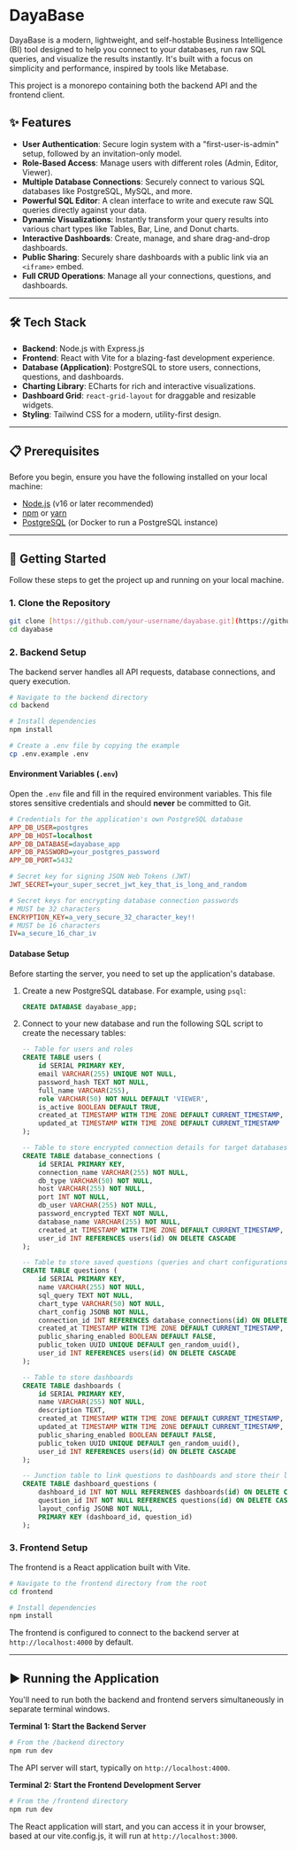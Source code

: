 # DayaBase

DayaBase is a modern, lightweight, and self-hostable Business Intelligence (BI) tool designed to help you connect to your databases, run raw SQL queries, and visualize the results instantly. It's built with a focus on simplicity and performance, inspired by tools like Metabase.

This project is a monorepo containing both the backend API and the frontend client.

## ✨ Features

- **User Authentication**: Secure login system with a "first-user-is-admin" setup, followed by an invitation-only model.
- **Role-Based Access**: Manage users with different roles (Admin, Editor, Viewer).
- **Multiple Database Connections**: Securely connect to various SQL databases like PostgreSQL, MySQL, and more.
- **Powerful SQL Editor**: A clean interface to write and execute raw SQL queries directly against your data.
- **Dynamic Visualizations**: Instantly transform your query results into various chart types like Tables, Bar, Line, and Donut charts.
- **Interactive Dashboards**: Create, manage, and share drag-and-drop dashboards.
- **Public Sharing**: Securely share dashboards with a public link via an `<iframe>` embed.
- **Full CRUD Operations**: Manage all your connections, questions, and dashboards.

---

## 🛠️ Tech Stack

- **Backend**: Node.js with Express.js
- **Frontend**: React with Vite for a blazing-fast development experience.
- **Database (Application)**: PostgreSQL to store users, connections, questions, and dashboards.
- **Charting Library**: ECharts for rich and interactive visualizations.
- **Dashboard Grid**: `react-grid-layout` for draggable and resizable widgets.
- **Styling**: Tailwind CSS for a modern, utility-first design.

---

## 📋 Prerequisites

Before you begin, ensure you have the following installed on your local machine:

- [Node.js](https://nodejs.org/) (v16 or later recommended)
- [npm](https://www.npmjs.com/) or [yarn](https://yarnpkg.com/)
- [PostgreSQL](https://www.postgresql.org/) (or Docker to run a PostgreSQL instance)

---

## 🚀 Getting Started

Follow these steps to get the project up and running on your local machine.

### 1. Clone the Repository

```bash
git clone [https://github.com/your-username/dayabase.git](https://github.com/your-username/dayabase.git)
cd dayabase
```

### 2. Backend Setup

The backend server handles all API requests, database connections, and query execution.

```bash
# Navigate to the backend directory
cd backend

# Install dependencies
npm install

# Create a .env file by copying the example
cp .env.example .env
```

#### Environment Variables (`.env`)

Open the `.env` file and fill in the required environment variables. This file stores sensitive credentials and should **never** be committed to Git.

```ini
# Credentials for the application's own PostgreSQL database
APP_DB_USER=postgres
APP_DB_HOST=localhost
APP_DB_DATABASE=dayabase_app
APP_DB_PASSWORD=your_postgres_password
APP_DB_PORT=5432

# Secret key for signing JSON Web Tokens (JWT)
JWT_SECRET=your_super_secret_jwt_key_that_is_long_and_random

# Secret keys for encrypting database connection passwords
# MUST be 32 characters
ENCRYPTION_KEY=a_very_secure_32_character_key!!
# MUST be 16 characters
IV=a_secure_16_char_iv
```

#### Database Setup

Before starting the server, you need to set up the application's database.

1.  Create a new PostgreSQL database. For example, using `psql`:
    ```sql
    CREATE DATABASE dayabase_app;
    ```
2.  Connect to your new database and run the following SQL script to create the necessary tables:

    ```sql
    -- Table for users and roles
    CREATE TABLE users (
        id SERIAL PRIMARY KEY,
        email VARCHAR(255) UNIQUE NOT NULL,
        password_hash TEXT NOT NULL,
        full_name VARCHAR(255),
        role VARCHAR(50) NOT NULL DEFAULT 'VIEWER',
        is_active BOOLEAN DEFAULT TRUE,
        created_at TIMESTAMP WITH TIME ZONE DEFAULT CURRENT_TIMESTAMP,
        updated_at TIMESTAMP WITH TIME ZONE DEFAULT CURRENT_TIMESTAMP
    );

    -- Table to store encrypted connection details for target databases
    CREATE TABLE database_connections (
        id SERIAL PRIMARY KEY,
        connection_name VARCHAR(255) NOT NULL,
        db_type VARCHAR(50) NOT NULL,
        host VARCHAR(255) NOT NULL,
        port INT NOT NULL,
        db_user VARCHAR(255) NOT NULL,
        password_encrypted TEXT NOT NULL,
        database_name VARCHAR(255) NOT NULL,
        created_at TIMESTAMP WITH TIME ZONE DEFAULT CURRENT_TIMESTAMP,
        user_id INT REFERENCES users(id) ON DELETE CASCADE
    );

    -- Table to store saved questions (queries and chart configurations)
    CREATE TABLE questions (
        id SERIAL PRIMARY KEY,
        name VARCHAR(255) NOT NULL,
        sql_query TEXT NOT NULL,
        chart_type VARCHAR(50) NOT NULL,
        chart_config JSONB NOT NULL,
        connection_id INT REFERENCES database_connections(id) ON DELETE SET NULL,
        created_at TIMESTAMP WITH TIME ZONE DEFAULT CURRENT_TIMESTAMP,
        public_sharing_enabled BOOLEAN DEFAULT FALSE,
        public_token UUID UNIQUE DEFAULT gen_random_uuid(),
        user_id INT REFERENCES users(id) ON DELETE CASCADE
    );

    -- Table to store dashboards
    CREATE TABLE dashboards (
        id SERIAL PRIMARY KEY,
        name VARCHAR(255) NOT NULL,
        description TEXT,
        created_at TIMESTAMP WITH TIME ZONE DEFAULT CURRENT_TIMESTAMP,
        updated_at TIMESTAMP WITH TIME ZONE DEFAULT CURRENT_TIMESTAMP,
        public_sharing_enabled BOOLEAN DEFAULT FALSE,
        public_token UUID UNIQUE DEFAULT gen_random_uuid(),
        user_id INT REFERENCES users(id) ON DELETE CASCADE
    );

    -- Junction table to link questions to dashboards and store their layout
    CREATE TABLE dashboard_questions (
        dashboard_id INT NOT NULL REFERENCES dashboards(id) ON DELETE CASCADE,
        question_id INT NOT NULL REFERENCES questions(id) ON DELETE CASCADE,
        layout_config JSONB NOT NULL,
        PRIMARY KEY (dashboard_id, question_id)
    );
    ```

### 3. Frontend Setup

The frontend is a React application built with Vite.

```bash
# Navigate to the frontend directory from the root
cd frontend

# Install dependencies
npm install
```

The frontend is configured to connect to the backend server at `http://localhost:4000` by default.

---

## ▶️ Running the Application

You'll need to run both the backend and frontend servers simultaneously in separate terminal windows.

**Terminal 1: Start the Backend Server**

```bash
# From the /backend directory
npm run dev
```

The API server will start, typically on `http://localhost:4000`.

**Terminal 2: Start the Frontend Development Server**

```bash
# From the /frontend directory
npm run dev
```

The React application will start, and you can access it in your browser, based at our vite.config.js, it will run at `http://localhost:3000`.
